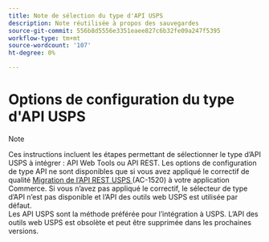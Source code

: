 ```yaml
---
title: Note de sélection du type d'API USPS
description: Note réutilisée à propos des sauvegardes
source-git-commit: 556b8d5556e3351eaee827c6b32fe09a247f5395
workflow-type: tm+mt
source-wordcount: '107'
ht-degree: 0%

---
```


# Options de configuration du type d&#39;API USPS

>[!NOTE]
>
>Ces instructions incluent les étapes permettant de sélectionner le type d’API USPS à intégrer : API Web Tools ou API REST. Les options de configuration de type API ne sont disponibles que si vous avez appliqué le correctif de qualité [ Migration de l’API REST USPS ](https://experienceleague.adobe.com/docs/commerce-knowledge-base/kb/troubleshooting/known-issues-patches-attached/usps-rest-api-migration-patch.html)&#x200B;(AC-1520) à votre application Commerce. Si vous n’avez pas appliqué le correctif, le sélecteur de type d’API n’est pas disponible et l’API des outils web USPS est utilisée par défaut.<br>Les API USPS sont la méthode préférée pour l’intégration à USPS. L’API des outils web USPS est obsolète et peut être supprimée dans les prochaines versions.
